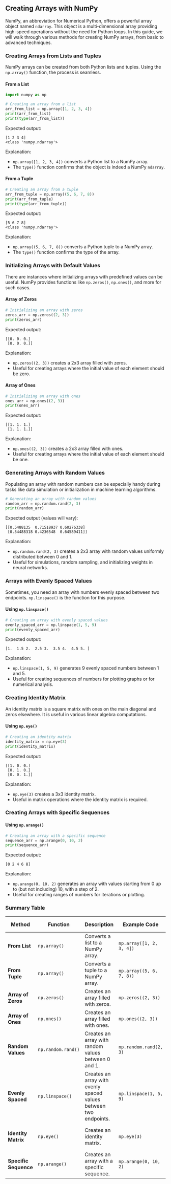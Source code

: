 ## Creating Arrays with NumPy

NumPy, an abbreviation for Numerical Python, offers a powerful array object named `ndarray`. This object is a multi-dimensional array providing high-speed operations without the need for Python loops. In this guide, we will walk through various methods for creating NumPy arrays, from basic to advanced techniques.

### Creating Arrays from Lists and Tuples

NumPy arrays can be created from both Python lists and tuples. Using the `np.array()` function, the process is seamless.

#### From a List

```python
import numpy as np

# Creating an array from a list
arr_from_list = np.array([1, 2, 3, 4])
print(arr_from_list)
print(type(arr_from_list))
```

Expected output:

```
[1 2 3 4]
<class 'numpy.ndarray'>
```

Explanation:
- `np.array([1, 2, 3, 4])` converts a Python list to a NumPy array.
- The `type()` function confirms that the object is indeed a NumPy `ndarray`.

#### From a Tuple

```python
# Creating an array from a tuple
arr_from_tuple = np.array((5, 6, 7, 8))
print(arr_from_tuple)
print(type(arr_from_tuple))
```

Expected output:

```
[5 6 7 8]
<class 'numpy.ndarray'>
```

Explanation:
- `np.array((5, 6, 7, 8))` converts a Python tuple to a NumPy array.
- The `type()` function confirms the type of the array.

### Initializing Arrays with Default Values

There are instances where initializing arrays with predefined values can be useful. NumPy provides functions like `np.zeros()`, `np.ones()`, and more for such cases.

#### Array of Zeros

```python
# Initializing an array with zeros
zeros_arr = np.zeros((2, 3))
print(zeros_arr)
```

Expected output:

```
[[0. 0. 0.]
 [0. 0. 0.]]
```

Explanation:
- `np.zeros((2, 3))` creates a 2x3 array filled with zeros.
- Useful for creating arrays where the initial value of each element should be zero.

#### Array of Ones

```python
# Initializing an array with ones
ones_arr = np.ones((2, 3))
print(ones_arr)
```

Expected output:

```
[[1. 1. 1.]
 [1. 1. 1.]]
```

Explanation:
- `np.ones((2, 3))` creates a 2x3 array filled with ones.
- Useful for creating arrays where the initial value of each element should be one.

### Generating Arrays with Random Values

Populating an array with random numbers can be especially handy during tasks like data simulation or initialization in machine learning algorithms.

```python
# Generating an array with random values
random_arr = np.random.rand(2, 3)
print(random_arr)
```

Expected output (values will vary):

```
[[0.5488135  0.71518937 0.60276338]
 [0.54488318 0.4236548  0.64589411]]
```

Explanation:
- `np.random.rand(2, 3)` creates a 2x3 array with random values uniformly distributed between 0 and 1.
- Useful for simulations, random sampling, and initializing weights in neural networks.

### Arrays with Evenly Spaced Values

Sometimes, you need an array with numbers evenly spaced between two endpoints. `np.linspace()` is the function for this purpose.

#### Using `np.linspace()`

```python
# Creating an array with evenly spaced values
evenly_spaced_arr = np.linspace(1, 5, 9)
print(evenly_spaced_arr)
```

Expected output:

```
[1.  1.5 2.  2.5 3.  3.5 4.  4.5 5. ]
```

Explanation:
- `np.linspace(1, 5, 9)` generates 9 evenly spaced numbers between 1 and 5.
- Useful for creating sequences of numbers for plotting graphs or for numerical analysis.

### Creating Identity Matrix

An identity matrix is a square matrix with ones on the main diagonal and zeros elsewhere. It is useful in various linear algebra computations.

#### Using `np.eye()`

```python
# Creating an identity matrix
identity_matrix = np.eye(3)
print(identity_matrix)
```

Expected output:

```
[[1. 0. 0.]
 [0. 1. 0.]
 [0. 0. 1.]]
```

Explanation:
- `np.eye(3)` creates a 3x3 identity matrix.
- Useful in matrix operations where the identity matrix is required.

### Creating Arrays with Specific Sequences

#### Using `np.arange()`

```python
# Creating an array with a specific sequence
sequence_arr = np.arange(0, 10, 2)
print(sequence_arr)
```

Expected output:

```
[0 2 4 6 8]
```

Explanation:
- `np.arange(0, 10, 2)` generates an array with values starting from 0 up to (but not including) 10, with a step of 2.
- Useful for creating ranges of numbers for iterations or plotting.

### Summary Table

| Method                | Function                | Description                                                                | Example Code                                   | Example Output                              |
|-----------------------|-------------------------|----------------------------------------------------------------------------|-----------------------------------------------|--------------------------------------------|
| **From List**         | `np.array()`            | Converts a list to a NumPy array.                                          | `np.array([1, 2, 3, 4])`                      | `[1 2 3 4]`                                 |
| **From Tuple**        | `np.array()`            | Converts a tuple to a NumPy array.                                         | `np.array((5, 6, 7, 8))`                      | `[5 6 7 8]`                                 |
| **Array of Zeros**    | `np.zeros()`            | Creates an array filled with zeros.                                        | `np.zeros((2, 3))`                            | `[[0. 0. 0.] [0. 0. 0.]]`                  |
| **Array of Ones**     | `np.ones()`             | Creates an array filled with ones.                                         | `np.ones((2, 3))`                             | `[[1. 1. 1.] [1. 1. 1.]]`                  |
| **Random Values**     | `np.random.rand()`      | Creates an array with random values between 0 and 1.                       | `np.random.rand(2, 3)`                        | `[[0.54 0.71 0.60] [0.54 0.42 0.64]]`      |
| **Evenly Spaced**     | `np.linspace()`         | Creates an array with evenly spaced values between two endpoints.          | `np.linspace(1, 5, 9)`                        | `[1. 1.5 2. 2.5 3. 3.5 4. 4.5 5.]`         |
| **Identity Matrix**   | `np.eye()`              | Creates an identity matrix.                                                | `np.eye(3)`                                   | `[[1. 0. 0.] [0. 1. 0.] [0. 0. 1.]]`       |
| **Specific Sequence** | `np.arange()`           | Creates an array with a specific sequence.                                 | `np.arange(0, 10, 2)`                         | `[0 2 4 6 8]`                               |
